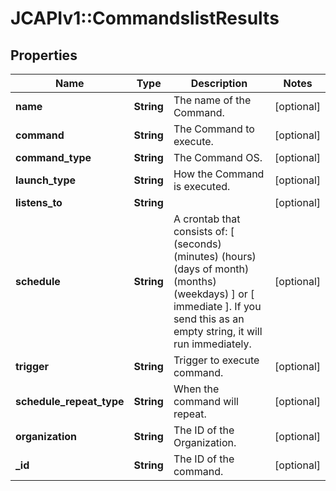 # JCAPIv1::CommandslistResults

## Properties
Name | Type | Description | Notes
------------ | ------------- | ------------- | -------------
**name** | **String** | The name of the Command. | [optional] 
**command** | **String** | The Command to execute. | [optional] 
**command_type** | **String** | The Command OS. | [optional] 
**launch_type** | **String** | How the Command is executed. | [optional] 
**listens_to** | **String** |  | [optional] 
**schedule** | **String** | A crontab that consists of: [ (seconds) (minutes) (hours) (days of month) (months) (weekdays) ] or [ immediate ]. If you send this as an empty string, it will run immediately.  | [optional] 
**trigger** | **String** | Trigger to execute command. | [optional] 
**schedule_repeat_type** | **String** | When the command will repeat. | [optional] 
**organization** | **String** | The ID of the Organization. | [optional] 
**_id** | **String** | The ID of the command. | [optional] 


